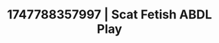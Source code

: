 ---
categories:
- Nude Olympics
- Whipped cream play
- Naughty librarian
- Gothic romance
- Hands in hair
image: /assets/images/1747788357997.jpg
layout: post
seo:
  description: Featured content with sensual ABDL Play, Scat Fetish. HD images available.
  keywords: ABDL Play, Scat Fetish
  og_image: /assets/images/1747788357997.jpg
  schema_type: VisualArtwork
tags:
- ABDL Play
- '#1747788357997'
- Scat Fetish
title: 1747788357997 | Scat Fetish ABDL Play
---